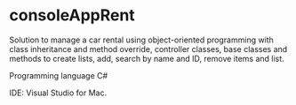 # consoleAppRent

Solution to manage a car rental using object-oriented programming with class inheritance and method override, controller classes, base classes and methods to create lists, add, search by name and ID, remove items and list.

Programming language C# 

IDE: Visual Studio for Mac.
